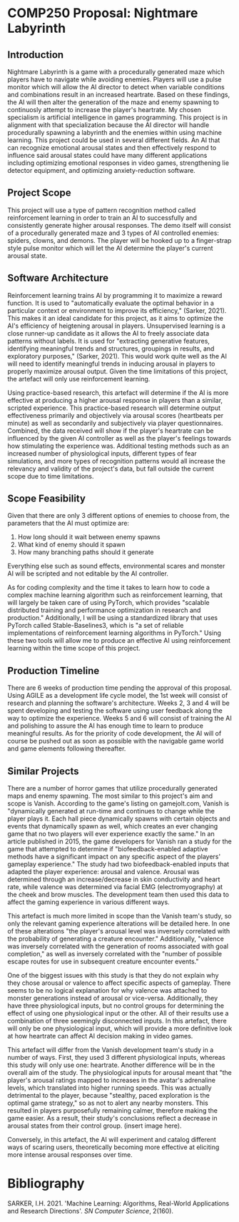 # COMP250 Proposal: Nightmare Labyrinth

## Introduction
Nightmare Labyrinth is a game with a procedurally generated maze which players have to navigate while avoiding enemies. Players will use a pulse monitor which will allow the AI director to detect when variable conditions and combinations result in an increased heartrate. Based on these findings, the AI will then alter the generation of the maze and enemy spawning to continuosly attempt to increase the player's heartrate. My chosen specialism is artificial intelligence in games programming. This project is in alignment with that specialization because the AI director will handle procedurally spawning a labyrinth and the enemies within using machine learning. This project could be used in several different fields. An AI that can recognize emotional arousal states and then effectively respond to influence said arousal states could have many different applications including optimizing emotional responses in video games, strengthening lie detector equipment, and optimizing anxiety-reduction software.

## Project Scope

This project will use a type of pattern recognition method called reinforcement learning in order to train an AI to successfully and consistently generate higher arousal responses. The demo itself will consist of a procedurally generated maze and 3 types of AI controlled enemies: spiders, clowns, and demons. The player will be hooked up to a finger-strap style pulse monitor which will let the AI determine the player's current arousal state.

## Software Architecture

Reinforcement learning trains AI by programming it to maximize a reward function. It is used to "automatically evaluate the optimal behavior in a particular context or environment to improve its efficiency," (Sarker, 2021). This makes it an ideal candidate for this project, as it aims to optimize the AI's efficiency of heigtening arousal in players. Unsupervised learning is a close runner-up candidate as it allows the AI to freely associate data patterns without labels. It is used for "extracting generative features, identifying meaningful trends and structures, groupings in results, and exploratory purposes," (Sarker, 2021). This would work quite well as the AI will need to identify meaningful trends in inducing arousal in players to properly maximize arousal output. Given the time limitations of this project, the artefact will only use reinforcement learning.

Using practice-based research, this artefact will determine if the AI is more effective at producing a higher arousal response in players than a similar, scripted experience. This practice-based research will determine output effectiveness primarily and objectively via arousal scores (heartbeats per minute) as well as secondarily and subjectively via player questionnaires. Combined, the data received will show if the player's heartrate can be influenced by the given AI controller as well as the player's feelings towards how stimulating the experience was. Additional testing methods such as an increased number of physiological inputs, different types of fear simulations, and more types of recognition patterns would all increase the relevancy and validity of the project's data, but fall outside the current scope due to time limitations.

## Scope Feasibility
Given that there are only 3 different options of enemies to choose from, the parameters that the AI must optimize are:

1. How long should it wait between enemy spawns
2. What kind of enemy should it spawn
3. How many branching paths should it generate

Everything else such as sound effects, environmental scares and monster AI will be scripted and not editable by the AI controller.

As for coding complexity and the time it takes to learn how to code a complex machine learning algorithm such as reinforcement learning, that will largely be taken care of using PyTorch, which provides "scalable distributed training and performance optimization in research and production." Additionally, I will be using a standardized library that uses PyTorch called Stable-Baselines3, which is "a set of reliable implementations of reinforcement learning algorithms in PyTorch." Using these two tools will allow me to produce an effective AI using reinforcement learning within the time scope of this project.

## Production Timeline

There are 6 weeks of production time pending the approval of this proposal. Using AGILE as a development life cycle model, the 1st week will consist of research and planning the software's architecture. Weeks 2, 3 and 4 will be spent developing and testing the software using user feedback along the way to optimize the experience. Weeks 5 and 6 will consist of training the AI and polishing to assure the AI has enough time to learn to produce meaningful results. As for the priority of code development, the AI will of course be pushed out as soon as possible with the navigable game world and game elements following thereafter.

## Similar Projects

There are a number of horror games that utilize procedurally generated maps and enemy spawning. The most similar to this project's aim and scope is Vanish. According to the game's listing on gamejolt.com, Vanish is "dynamically generated at run-time and continues to change while the player plays it. Each hall piece dynamically spawns with certain objects and events that dynamically spawn as well, which creates an ever changing game that no two players will ever experience exactly the same." In an article published in 2015, the game developers for Vanish ran a study for the game that attempted to determine if "biofeedback-enabled adaptive methods have a significant impact on any specific aspect of the players' gameplay experience." The study had two biofeedback-enabled inputs that adapted the player experience: arousal and valence. Arousal was determined through an increase/decrease in skin conductivity and heart rate, while valence was determined via facial EMG (electromyography) at the cheek and brow muscles. The development team then used this data to affect the gaming experience in various different ways. 

This artefact is much more limited in scope than the Vanish team's study, so only the relevant gaming experience alterations will be detailed here. In one of these alterations "the player's arousal level was inversely correlated with the probability of generating a creature encounter." Additionally, "valence was inversely correlated with the generation of rooms associated with goal completion," as well as inversely correlated with the "number of possible escape routes for use in subsequent creature encounter events." 

One of the biggest issues with this study is that they do not explain why they chose arousal or valence to affect specific aspects of gameplay. There seems to be no logical explanation for why valence was attached to monster generations instead of arousal or vice-versa. Additionally, they have three physiological inputs, but no control groups for determining the effect of using one physiological input or the other. All of their results use a combination of three seemingly disconnected inputs. In this artefact, there will only be one physiological input, which will provide a more definitive look at how heartrate can affect AI decision making in video games. 

This artefact will differ from the Vanish development team's study in a number of ways. First, they used 3 different physiological inputs, whereas this study will only use one: heartrate. Another difference will be in the overall aim of the study. The physiological inputs for arousal meant that "the player's arousal ratings mapped to increases in the avatar's adrenaline levels, which translated into higher running speeds. This was actually detrimental to the player, because "stealthy, paced exploration is the optimal game strategy," so as not to alert any nearby monsters. This resulted in players purposefully remaining calmer, therefore making the game easier. As a result, their study's conclusions reflect a decrease in arousal states from their control group. (insert image here).

Conversely, in this artefact, the AI will experiment and catalog different ways of scaring users, theoretically becoming more effective at eliciting more intense arousal responses over time.

# Bibliography

SARKER, I.H. 2021. 'Machine Learning: Algorithms, Real-World Applications and Research Directions'. *SN Computer Science*, 2(160).

